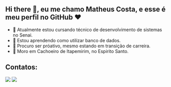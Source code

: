 ## Hi there 👋, eu me chamo Matheus Costa, e esse é meu perfil no GitHub :heart:

<!--
<img loading="lazy" src="https://cdn.jsdelivr.net/gh/devicons/devicon@latest/icons/android/android-original.svg" width="40" height="40"/>
-->



- 🔭 Atualmente estou cursando técnico de desenvolvimento de sistemas no Senai.
- 🌱 Estou aprendendo como utilizar banco de dados.
- 👯 Procuro ser próativo, mesmo estando em transição de carreira.
- :round_pushpin: Moro em Cachoeiro de Itapemirim, no Espirito Santo.



## Contatos:

<div>
<a href="https://instagram.com/matheuscst08" target="_blank"><img loading="lazy" src="https://img.shields.io/badge/-Instagram-%23E4405F?style=for-the-badge&logo=instagram&logoColor=white" target="_blank"></a>
<a href = "mailto:emitecosta08@gmail.com"><img loading="lazy" src="https://img.shields.io/badge/Gmail-D14836?style=for-the-badge&logo=gmail&logoColor=white" target="_blank"></a> 
</div>

